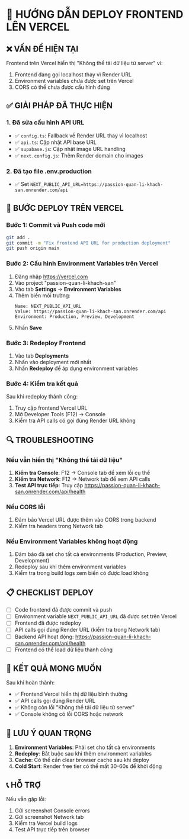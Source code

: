 # 🚀 HƯỚNG DẪN DEPLOY FRONTEND LÊN VERCEL

## ❌ VẤN ĐỀ HIỆN TẠI
Frontend trên Vercel hiển thị "Không thể tải dữ liệu từ server" vì:
1. Frontend đang gọi localhost thay vì Render URL
2. Environment variables chưa được set trên Vercel
3. CORS có thể chưa được cấu hình đúng

## ✅ GIẢI PHÁP ĐÃ THỰC HIỆN

### 1. Đã sửa cấu hình API URL
- ✅ `config.ts`: Fallback về Render URL thay vì localhost
- ✅ `api.ts`: Cập nhật API base URL
- ✅ `supabase.js`: Cập nhật image URL handling
- ✅ `next.config.js`: Thêm Render domain cho images

### 2. Đã tạo file .env.production
- ✅ Set `NEXT_PUBLIC_API_URL=https://passion-quan-li-khach-san.onrender.com/api`

## 🔧 BƯỚC DEPLOY TRÊN VERCEL

### Bước 1: Commit và Push code mới
```bash
git add .
git commit -m "Fix frontend API URL for production deployment"
git push origin main
```

### Bước 2: Cấu hình Environment Variables trên Vercel
1. Đăng nhập https://vercel.com
2. Vào project "passion-quan-li-khach-san"
3. Vào tab **Settings** → **Environment Variables**
4. Thêm biến môi trường:
   ```
   Name: NEXT_PUBLIC_API_URL
   Value: https://passion-quan-li-khach-san.onrender.com/api
   Environment: Production, Preview, Development
   ```
5. Nhấn **Save**

### Bước 3: Redeploy Frontend
1. Vào tab **Deployments**
2. Nhấn vào deployment mới nhất
3. Nhấn **Redeploy** để áp dụng environment variables

### Bước 4: Kiểm tra kết quả
Sau khi redeploy thành công:
1. Truy cập frontend Vercel URL
2. Mở Developer Tools (F12) → Console
3. Kiểm tra API calls có gọi đúng Render URL không

## 🔍 TROUBLESHOOTING

### Nếu vẫn hiển thị "Không thể tải dữ liệu"
1. **Kiểm tra Console**: F12 → Console tab để xem lỗi cụ thể
2. **Kiểm tra Network**: F12 → Network tab để xem API calls
3. **Test API trực tiếp**: Truy cập https://passion-quan-li-khach-san.onrender.com/api/health

### Nếu CORS lỗi
1. Đảm bảo Vercel URL được thêm vào CORS trong backend
2. Kiểm tra headers trong Network tab

### Nếu Environment Variables không hoạt động
1. Đảm bảo đã set cho tất cả environments (Production, Preview, Development)
2. Redeploy sau khi thêm environment variables
3. Kiểm tra trong build logs xem biến có được load không

## 📋 CHECKLIST DEPLOY

- [ ] Code frontend đã được commit và push
- [ ] Environment variable `NEXT_PUBLIC_API_URL` đã được set trên Vercel
- [ ] Frontend đã được redeploy
- [ ] API calls gọi đúng Render URL (kiểm tra trong Network tab)
- [ ] Backend API hoạt động: https://passion-quan-li-khach-san.onrender.com/api/health
- [ ] Frontend có thể load dữ liệu thành công

## 🎯 KẾT QUẢ MONG MUỐN

Sau khi hoàn thành:
- ✅ Frontend Vercel hiển thị dữ liệu bình thường
- ✅ API calls gọi đúng Render URL
- ✅ Không còn lỗi "Không thể tải dữ liệu từ server"
- ✅ Console không có lỗi CORS hoặc network

## 🚨 LƯU Ý QUAN TRỌNG

1. **Environment Variables**: Phải set cho tất cả environments
2. **Redeploy**: Bắt buộc sau khi thêm environment variables
3. **Cache**: Có thể cần clear browser cache sau khi deploy
4. **Cold Start**: Render free tier có thể mất 30-60s để khởi động

## 📞 HỖ TRỢ

Nếu vẫn gặp lỗi:
1. Gửi screenshot Console errors
2. Gửi screenshot Network tab
3. Kiểm tra Vercel build logs
4. Test API trực tiếp trên browser
